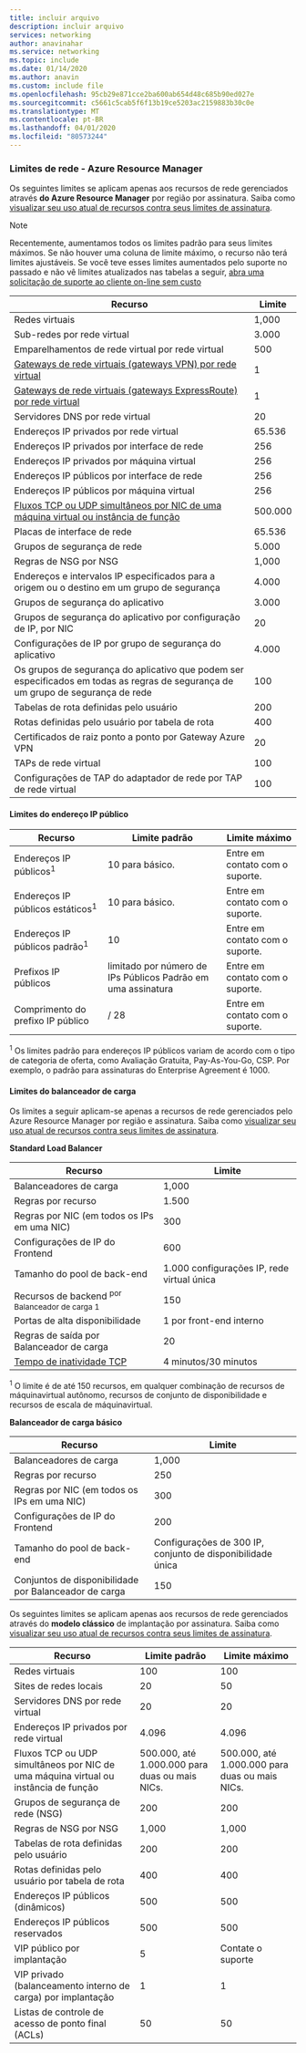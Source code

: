 ```yaml
---
title: incluir arquivo
description: incluir arquivo
services: networking
author: anavinahar
ms.service: networking
ms.topic: include
ms.date: 01/14/2020
ms.author: anavin
ms.custom: include file
ms.openlocfilehash: 95cb29e871cce2ba600ab654d48c685b90ed027e
ms.sourcegitcommit: c5661c5cab5f6f13b19ce5203ac2159883b30c0e
ms.translationtype: MT
ms.contentlocale: pt-BR
ms.lasthandoff: 04/01/2020
ms.locfileid: "80573244"
---
```

### <a name="networking-limits---azure-resource-manager"></a><a name="azure-resource-manager-virtual-networking-limits"></a>Limites de rede - Azure Resource Manager
Os seguintes limites se aplicam apenas aos recursos de rede gerenciados através **do Azure Resource Manager** por região por assinatura. Saiba como [visualizar seu uso atual de recursos contra seus limites de assinatura](../articles/networking/check-usage-against-limits.md).

> [!NOTE]
> Recentemente, aumentamos todos os limites padrão para seus limites máximos. Se não houver uma coluna de limite máximo, o recurso não terá limites ajustáveis. Se você teve esses limites aumentados pelo suporte no passado e não vê limites atualizados nas tabelas a seguir, [abra uma solicitação de suporte ao cliente on-line sem custo](../articles/azure-resource-manager/templates/error-resource-quota.md)

| Recurso | Limite | 
| --- | --- |
| Redes virtuais |1,000 |
| Sub-redes por rede virtual |3.000 |
| Emparelhamentos de rede virtual por rede virtual |500 |
| [Gateways de rede virtuais (gateways VPN) por rede virtual](../articles/vpn-gateway/vpn-gateway-about-vpngateways.md#gwsku) |1 |
| [Gateways de rede virtuais (gateways ExpressRoute) por rede virtual](../articles/expressroute/expressroute-about-virtual-network-gateways.md#gwsku) |1 |
| Servidores DNS por rede virtual |20 |
| Endereços IP privados por rede virtual |65.536 |
| Endereços IP privados por interface de rede |256 |
| Endereços IP privados por máquina virtual |256 |
| Endereços IP públicos por interface de rede |256 |
| Endereços IP públicos por máquina virtual |256 |
| [Fluxos TCP ou UDP simultâneos por NIC de uma máquina virtual ou instância de função](../articles/virtual-network/virtual-machine-network-throughput.md#flow-limits-and-recommendations) |500.000 |
| Placas de interface de rede |65.536 |
| Grupos de segurança de rede |5.000 |
| Regras de NSG por NSG |1,000 |
| Endereços e intervalos IP especificados para a origem ou o destino em um grupo de segurança |4.000 |
| Grupos de segurança do aplicativo |3.000 |
| Grupos de segurança do aplicativo por configuração de IP, por NIC |20 |
| Configurações de IP por grupo de segurança do aplicativo |4.000 |
| Os grupos de segurança do aplicativo que podem ser especificados em todas as regras de segurança de um grupo de segurança de rede |100 |
| Tabelas de rota definidas pelo usuário |200 |
| Rotas definidas pelo usuário por tabela de rota |400 |
| Certificados de raiz ponto a ponto por Gateway Azure VPN |20 |
| TAPs de rede virtual |100 |
| Configurações de TAP do adaptador de rede por TAP de rede virtual |100 |

#### <a name="public-ip-address-limits"></a><a name="publicip-address"></a>Limites do endereço IP público
| Recurso | Limite padrão | Limite máximo |
| --- | --- | --- |
| Endereços IP públicos<sup>1</sup> | 10 para básico. | Entre em contato com o suporte. |
| Endereços IP públicos estáticos<sup>1</sup> | 10 para básico. | Entre em contato com o suporte. |
| Endereços IP públicos padrão<sup>1</sup> | 10 | Entre em contato com o suporte. |
| Prefixos IP públicos | limitado por número de IPs Públicos Padrão em uma assinatura | Entre em contato com o suporte. |
| Comprimento do prefixo IP público | / 28 | Entre em contato com o suporte. |

<sup>1</sup> Os limites padrão para endereços IP públicos variam de acordo com o tipo de categoria de oferta, como Avaliação Gratuita, Pay-As-You-Go, CSP. Por exemplo, o padrão para assinaturas do Enterprise Agreement é 1000.

#### <a name="load-balancer-limits"></a><a name="load-balancer"></a>Limites do balanceador de carga
Os limites a seguir aplicam-se apenas a recursos de rede gerenciados pelo Azure Resource Manager por região e assinatura. Saiba como [visualizar seu uso atual de recursos contra seus limites de assinatura](../articles/networking/check-usage-against-limits.md).

**Standard Load Balancer**

| Recurso                                | Limite         |
|-----------------------------------------|-------------------------------|
| Balanceadores de carga                          | 1,000                         |
| Regras por recurso                      | 1.500                         |
| Regras por NIC (em todos os IPs em uma NIC) | 300                           |
| Configurações de IP do Frontend              | 600                           |
| Tamanho do pool de back-end                       | 1.000 configurações IP, rede virtual única |
| Recursos de backend <sup>por Balanceador de carga 1<sup> | 150                   |
| Portas de alta disponibilidade                 | 1 por front-end interno       |
| Regras de saída por Balanceador de carga        | 20                            |
| [Tempo de inatividade TCP](https://docs.microsoft.com/azure/load-balancer/load-balancer-tcp-idle-timeout#tcp-idle-timeout) | 4 minutos/30 minutos          |

<sup>1</sup> O limite é de até 150 recursos, em qualquer combinação de recursos de máquinavirtual autônomo, recursos de conjunto de disponibilidade e recursos de escala de máquinavirtual.

**Balanceador de carga básico**

| Recurso                                | Limite        |
|-----------------------------------------|------------------------------|
| Balanceadores de carga                          | 1,000                        |
| Regras por recurso                      | 250                          |
| Regras por NIC (em todos os IPs em uma NIC) | 300                          |
| Configurações de IP do Frontend              | 200                          |
| Tamanho do pool de back-end                       | Configurações de 300 IP, conjunto de disponibilidade única |
| Conjuntos de disponibilidade por Balanceador de carga     | 150                          |

<a name="virtual-networking-limits-classic"></a>Os seguintes limites se aplicam apenas aos recursos de rede gerenciados através do **modelo clássico** de implantação por assinatura. Saiba como [visualizar seu uso atual de recursos contra seus limites de assinatura](../articles/networking/check-usage-against-limits.md).

| Recurso | Limite padrão | Limite máximo |
| --- | --- | --- |
| Redes virtuais |100 |100 |
| Sites de redes locais |20 |50 |
| Servidores DNS por rede virtual |20 |20 |
| Endereços IP privados por rede virtual |4.096 |4.096 |
| Fluxos TCP ou UDP simultâneos por NIC de uma máquina virtual ou instância de função |500.000, até 1.000.000 para duas ou mais NICs. |500.000, até 1.000.000 para duas ou mais NICs. |
| Grupos de segurança de rede (NSG) |200 |200 |
| Regras de NSG por NSG |1,000 |1,000 |
| Tabelas de rota definidas pelo usuário |200 |200 |
| Rotas definidas pelo usuário por tabela de rota |400 |400 |
| Endereços IP públicos (dinâmicos) |500 |500 |
| Endereços IP públicos reservados |500 |500 |
| VIP público por implantação |5 |Contate o suporte |
| VIP privado (balanceamento interno de carga) por implantação |1 |1 |
| Listas de controle de acesso de ponto final (ACLs) |50 |50 |
